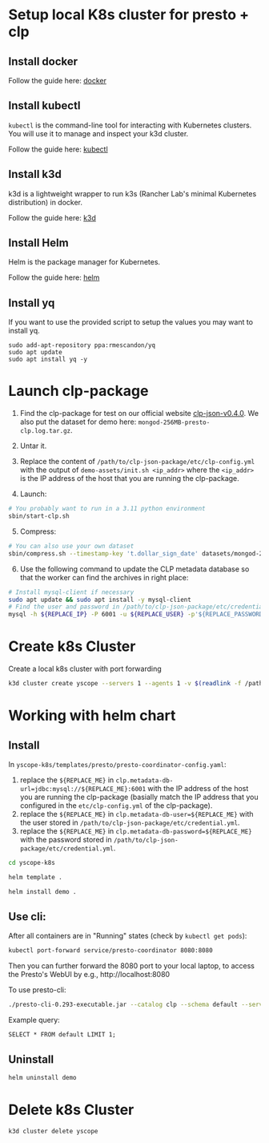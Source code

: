 # Setup local K8s cluster for presto + clp

## Install docker

Follow the guide here: [docker]

## Install kubectl

`kubectl` is the command-line tool for interacting with Kubernetes clusters. You will use it to
manage and inspect your k3d cluster.

Follow the guide here: [kubectl]

## Install k3d

k3d is a lightweight wrapper to run k3s (Rancher Lab's minimal Kubernetes distribution) in docker.

Follow the guide here: [k3d]

## Install Helm

Helm is the package manager for Kubernetes.

Follow the guide here: [helm]

## Install yq

If you want to use the provided script to setup the values you may want to install yq.

```shell
sudo add-apt-repository ppa:rmescandon/yq
sudo apt update
sudo apt install yq -y
```

# Launch clp-package
1. Find the clp-package for test on our official website [clp-json-v0.4.0]. We also put the dataset for demo here: `mongod-256MB-presto-clp.log.tar.gz`.

2. Untar it.

3. Replace the content of `/path/to/clp-json-package/etc/clp-config.yml` with the output of `demo-assets/init.sh <ip_addr>` where the `<ip_addr>` is the IP address of the host that you are running the clp-package.

4. Launch:
```bash
# You probably want to run in a 3.11 python environment
sbin/start-clp.sh
```

5. Compress:
```bash
# You can also use your own dataset
sbin/compress.sh --timestamp-key 't.dollar_sign_date' datasets/mongod-256MB-processed.log
```

6. Use the following command to update the CLP metadata database so that the worker can find the archives in right place:
```bash
# Install mysql-client if necessary
sudo apt update && sudo apt install -y mysql-client
# Find the user and password in /path/to/clp-json-package/etc/credential.yml
mysql -h ${REPLACE_IP} -P 6001 -u ${REPLACE_USER} -p'${REPLACE_PASSWORD}' clp-db -e "UPDATE clp_datasets SET archive_storage_directory = '/var/data/archives/default';"
```

# Create k8s Cluster
Create a local k8s cluster with port forwarding
```bash
k3d cluster create yscope --servers 1 --agents 1 -v $(readlink -f /path/to/clp-json-package/var/data/archives):/var/data/archives
```

# Working with helm chart
## Install
In `yscope-k8s/templates/presto/presto-coordinator-config.yaml`:
1. replace the `${REPLACE_ME}` in `clp.metadata-db-url=jdbc:mysql://${REPLACE_ME}:6001` with the IP address of the host you are running the clp-package (basially match the IP address that you configured in the `etc/clp-config.yml` of the clp-package).
2. replace the `${REPLACE_ME}` in `clp.metadata-db-user=${REPLACE_ME}` with the user stored in `/path/to/clp-json-package/etc/credential.yml`.
3. replace the `${REPLACE_ME}` in `clp.metadata-db-password=${REPLACE_ME}` with the password stored in `/path/to/clp-json-package/etc/credential.yml`.

```bash
cd yscope-k8s

helm template . 

helm install demo .
```

## Use cli:
After all containers are in "Running" states (check by `kubectl get pods`):
```bash
kubectl port-forward service/presto-coordinator 8080:8080
```

Then you can further forward the 8080 port to your local laptop, to access the Presto's WebUI by e.g., http://localhost:8080

To use presto-cli:
```bash
./presto-cli-0.293-executable.jar --catalog clp --schema default --server localhost:8080
```

Example query:
```
SELECT * FROM default LIMIT 1;
```

## Uninstall
```bash
helm uninstall demo
```

# Delete k8s Cluster
```bash
k3d cluster delete yscope
```


[clp-json-v0.4.0]: https://github.com/y-scope/clp/releases/tag/v0.4.0
[docker]: https://docs.docker.com/engine/install
[k3d]: https://k3d.io/stable/#installation
[kubectl]: https://kubernetes.io/docs/tasks/tools/#kubectl
[helm]: https://helm.sh/docs/intro/install/

